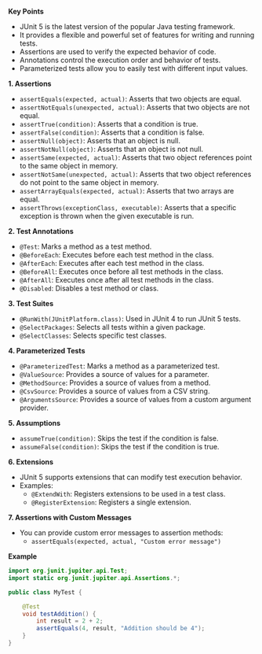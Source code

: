 **Key Points**

* JUnit 5 is the latest version of the popular Java testing framework.
* It provides a flexible and powerful set of features for writing and running tests.
* Assertions are used to verify the expected behavior of code.
* Annotations control the execution order and behavior of tests.
* Parameterized tests allow you to easily test with different input values.

**1. Assertions**

* `assertEquals(expected, actual)`: Asserts that two objects are equal.
* `assertNotEquals(unexpected, actual)`: Asserts that two objects are not equal.
* `assertTrue(condition)`: Asserts that a condition is true.
* `assertFalse(condition)`: Asserts that a condition is false.
* `assertNull(object)`: Asserts that an object is null.
* `assertNotNull(object)`: Asserts that an object is not null.
* `assertSame(expected, actual)`: Asserts that two object references point to the same object in memory.
* `assertNotSame(unexpected, actual)`: Asserts that two object references do not point to the same object in memory.
* `assertArrayEquals(expected, actual)`: Asserts that two arrays are equal.
* `assertThrows(exceptionClass, executable)`: Asserts that a specific exception is thrown when the given executable is run.

**2. Test Annotations**

* `@Test`: Marks a method as a test method.
* `@BeforeEach`: Executes before each test method in the class.
* `@AfterEach`: Executes after each test method in the class.
* `@BeforeAll`: Executes once before all test methods in the class.
* `@AfterAll`: Executes once after all test methods in the class.
* `@Disabled`: Disables a test method or class.

**3. Test Suites**

* `@RunWith(JUnitPlatform.class)`: Used in JUnit 4 to run JUnit 5 tests.
* `@SelectPackages`: Selects all tests within a given package.
* `@SelectClasses`: Selects specific test classes.

**4. Parameterized Tests**

* `@ParameterizedTest`: Marks a method as a parameterized test.
* `@ValueSource`: Provides a source of values for a parameter.
* `@MethodSource`: Provides a source of values from a method.
* `@CsvSource`: Provides a source of values from a CSV string.
* `@ArgumentsSource`: Provides a source of values from a custom argument provider.

**5. Assumptions**

* `assumeTrue(condition)`: Skips the test if the condition is false.
* `assumeFalse(condition)`: Skips the test if the condition is true.

**6. Extensions**

* JUnit 5 supports extensions that can modify test execution behavior.
* Examples:
    * `@ExtendWith`: Registers extensions to be used in a test class.
    * `@RegisterExtension`: Registers a single extension.

**7. Assertions with Custom Messages**

* You can provide custom error messages to assertion methods:
    * `assertEquals(expected, actual, "Custom error message")`

**Example**

```java
import org.junit.jupiter.api.Test;
import static org.junit.jupiter.api.Assertions.*;

public class MyTest {

    @Test
    void testAddition() {
        int result = 2 + 2;
        assertEquals(4, result, "Addition should be 4"); 
    }
}
```
